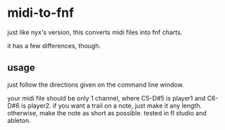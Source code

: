# midi-to-fnf

just like nyx's version, this converts midi files into fnf charts.

it has a few differences, though.



## usage

just follow the directions given on the command line window.

your midi file should be only 1 channel, where C5-D#5 is player1 and C6-D#6 is player2.
if you want a trail on a note, just make it any length. otherwise, make the note as short as possible.
tested in fl studio and ableton.

